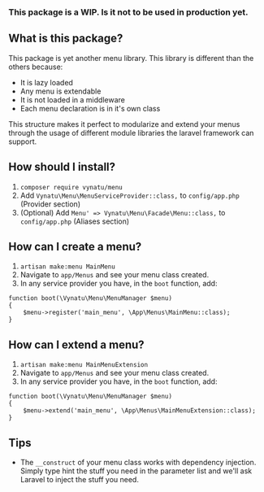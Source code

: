 ### This package is a WIP. Is it not to be used in production yet.

## What is this package?
This package is yet another menu library. This library is different than the others because:
 
 - It is lazy loaded
 - Any menu is extendable
 - It is not loaded in a middleware
 - Each menu declaration is in it's own class
 
This structure makes it perfect to modularize and extend your menus through the usage of different module libraries the laravel framework can support.

## How should I install?
1. `composer require vynatu/menu`
2. Add `Vynatu\Menu\MenuServiceProvider::class,` to `config/app.php` (Provider section)
3. (Optional) Add `Menu' => Vynatu\Menu\Facade\Menu::class,` to `config/app.php` (Aliases section)


## How can I create a menu?
1. `artisan make:menu MainMenu`
2. Navigate to `app/Menus` and see your menu class created.
3. In any service provider you have, in the `boot` function, add:

```
function boot(\Vynatu\Menu\MenuManager $menu)
{
    $menu->register('main_menu', \App\Menus\MainMenu::class);
}
```

## How can I extend a menu?
1. `artisan make:menu MainMenuExtension`
2. Navigate to `app/Menus` and see your menu class created.
3. In any service provider you have, in the `boot` function, add:

```
function boot(\Vynatu\Menu\MenuManager $menu)
{
    $menu->extend('main_menu', \App\Menus\MainMenuExtension::class);
}
```



## Tips
- The `__construct` of your menu class works with dependency injection. Simply type hint the stuff you need in the parameter list and we'll ask Laravel to inject the stuff you need.